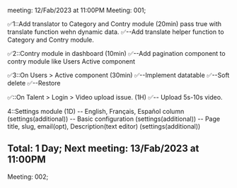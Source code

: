 meeting: 12/Fab/2023 at 11:00PM
Meeting: 001;

✅1::Add translator to Category and Contry module (20min) pass true with translate function wehn dynamic data.
    ✅--Add translate helper function to Category and Contry module.

✅2::Contry module in dashboard (10min)
    ✅--Add pagination component to contry module like Users Active component

✅3::On Users > Active component (30min)
    ✅--Implement datatable
    ✅--Soft delete
    ✅--Restore

✅::On Talent > Login > Video upload issue. (1H)
    ✅-- Upload 5s-10s video.

4::Settings module (1D)
    -- English, Français, Español column (settings(additional))
    -- Basic configuration (settings(additional))
    -- Page title, slug, email(opt), Description(text editor) (settings(additional))

Total: 1 Day;
Next meeting: 13/Fab/2023 at 11:00PM
-----------------------------------------
Meeting: 002;